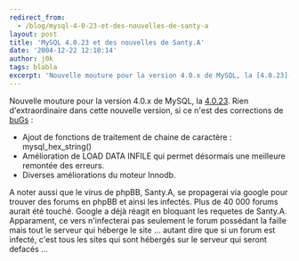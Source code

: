 ```yaml
---
redirect_from:
  - /blog/mysql-4-0-23-et-des-nouvelles-de-santy-a
layout: post
title: 'MySQL 4.0.23 et des nouvelles de Santy.A'
date: '2004-12-22 12:10:14'
author: j0k
tags: blabla
excerpt: 'Nouvelle mouture pour la version 4.0.x de MySQL, la [4.0.23](http://dev.mysql.com/downloads/mysql/4.0.html).   Rien d''extraordinaire dans cette nouvelle version, si ce n''est des corrections de [buGs](http://dev.mysql.com/doc/mysql/en/News-4.0.23.html)'
---
```


Nouvelle mouture pour la version 4.0.x de MySQL, la [4.0.23](http://dev.mysql.com/downloads/mysql/4.0.html).   Rien d'extraordinaire dans cette nouvelle version, si ce n'est des corrections de [buGs](http://dev.mysql.com/doc/mysql/en/News-4.0.23.html) :
* Ajout de fonctions de traitement de chaine de caractère : mysql_hex_string()
* Amélioration de LOAD DATA INFILE qui permet désormais une meilleure remontée des erreurs.
* Diverses améliorations du moteur Innodb.

A noter aussi que le virus de phpBB, Santy.A, se propagerai via google pour trouver des forums en phpBB et ainsi les infectés. Plus de 40 000 forums aurait été touché. Google a déjà réagit en bloquant les requetes de Santy.A.   Apparament, ce vers n'infecterai pas seulement le forum possédant la faille mais tout le serveur qui héberge le site ... autant dire que si un forum est infecté, c'est tous les sites qui sont hébergés sur le serveur qui seront defacés ...
